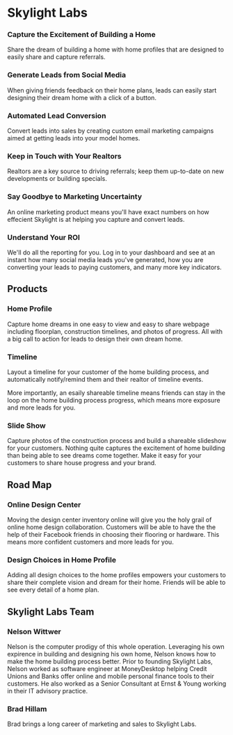 # Skylight Labs

### Capture the Excitement of Building a Home
Share the dream of building a home with home profiles that are 
designed to easily share and capture referrals.

### Generate Leads from Social Media
When giving friends feedback on their home plans, leads can easily start
designing their dream home with a click of a button.

### Automated Lead Conversion
Convert leads into sales by creating custom email marketing campaigns 
aimed at getting leads into your model homes.

### Keep in Touch with Your Realtors
Realtors are a key source to driving referrals; keep them up-to-date on
new developments or building specials.

### Say Goodbye to Marketing Uncertainty
An online marketing product means you'll have exact numbers on how
effecient Skylight is at helping you capture and convert leads.

### Understand Your ROI
We'll do all the reporting for you. Log in to your dashboard and see at
an instant how many social media leads you've generated, how you are
converting your leads to paying customers, and many more key indicators.

## Products

### Home Profile
Capture home dreams in one easy to view and easy to share webpage including
floorplan, construction timelines, and photos of progress. All with a big
call to action for leads to design their own dream home.

### Timeline
Layout a timeline for your customer of the home building process, and
automatically notify/remind them and their realtor of timeline events.

More importantly, an esaily shareable timeline means friends can stay in
the loop on the home building process progress, which means more exposure 
and more leads for you.

### Slide Show
Capture photos of the construction process and build a shareable
slideshow for your customers. Nothing quite captures the excitement of
home building than being able to see dreams come together. Make it
easy for your customers to share house progress and your brand.

## Road Map

### Online Design Center
Moving the design center inventory online will give you the holy grail
of online home design collaboration. Customers will be able to have the
the help of their Facebook friends in choosing their flooring or hardware.
This means more confident customers and more leads for you.

### Design Choices in Home Profile
Adding all design choices to the home profiles empowers your customers
to share their complete vision and dream for their home. Friends will be
able to see every detail of a home plan.

## Skylight Labs Team

### Nelson Wittwer
Nelson is the computer prodigy of this whole operation. Leveraging his
own expirence in building and designing his own home, Nelson knows how to 
make the home building process better. Prior to founding Skylight Labs, Nelson
worked as software engineer at MoneyDesktop helping Credit Unions and Banks
offer online and mobile personal finance tools to their customers. He also
worked as a Senior Consultant at Ernst & Young working in their IT advisory 
practice.

### Brad Hillam
Brad brings a long career of marketing and sales to Skylight Labs.
